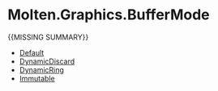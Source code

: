 ﻿  
# Molten.Graphics.BufferMode
{{MISSING SUMMARY}}
  
*  [Default](docs/Molten.Render/Molten/Graphics/BufferMode/Default.md)  
*  [DynamicDiscard](docs/Molten.Render/Molten/Graphics/BufferMode/DynamicDiscard.md)  
*  [DynamicRing](docs/Molten.Render/Molten/Graphics/BufferMode/DynamicRing.md)  
*  [Immutable](docs/Molten.Render/Molten/Graphics/BufferMode/Immutable.md)